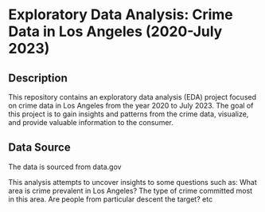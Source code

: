 # Exploratory Data Analysis: Crime Data in Los Angeles (2020-July 2023)

## Description
This repository contains an exploratory data analysis (EDA) project focused on crime data in Los Angeles from the year 2020 to July 2023. The goal of this project is to gain insights and patterns from the crime data, visualize, and provide valuable information to the consumer.

## Data Source
The data is sourced from data.gov

This analysis attempts to uncover insights to some questions such as: What area is crime prevalent in Los Angeles? The type of crime committed most in this area. Are people from particular descent the target? etc
